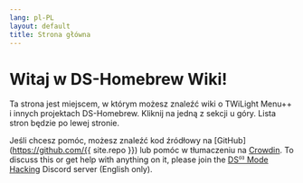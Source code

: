 ```yaml
---
lang: pl-PL
layout: default
title: Strona główna
---
```


# Witaj w DS-Homebrew Wiki!

Ta strona jest miejscem, w którym możesz znaleźć wiki o TWiLight Menu++ i innych projektach DS-Homebrew. Kliknij na jedną z sekcji u góry. Lista stron będzie po lewej stronie.

Jeśli chcesz pomóc, możesz znaleźć kod źródłowy na [GitHub](https://github.com/{{ site.repo }}) lub pomóc w tłumaczeniu na [Crowdin](https://crowdin.com/project/ds-homebrew-wiki). To discuss this or get help with anything on it, please join the [DS⁽ⁱ⁾ Mode Hacking](https://ds-homebrew.com/discord) Discord server (English only).
